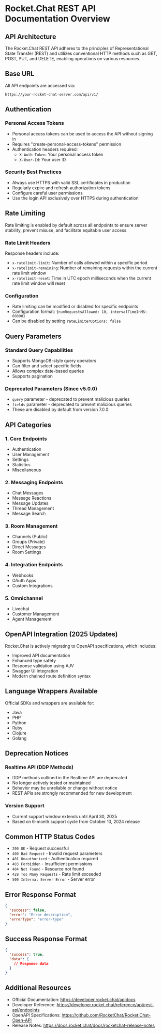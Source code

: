 # Rocket.Chat REST API Documentation Overview

## API Architecture

The Rocket.Chat REST API adheres to the principles of Representational State Transfer (REST) and utilizes conventional HTTP methods such as GET, POST, PUT, and DELETE, enabling operations on various resources.

## Base URL

All API endpoints are accessed via:
```
https://your-rocket-chat-server.com/api/v1/
```

## Authentication

### Personal Access Tokens
- Personal access tokens can be used to access the API without signing in
- Requires "create-personal-access-tokens" permission
- Authentication headers required:
  - `X-Auth-Token`: Your personal access token
  - `X-User-Id`: Your user ID

### Security Best Practices
- Always use HTTPS with valid SSL certificates in production
- Regularly expire and refresh authorization tokens
- Configure careful user permissions
- Use the login API exclusively over HTTPS during authentication

## Rate Limiting

Rate limiting is enabled by default across all endpoints to ensure server stability, prevent misuse, and facilitate equitable user access.

### Rate Limit Headers
Response headers include:
- `x-ratelimit-limit`: Number of calls allowed within a specific period
- `x-ratelimit-remaining`: Number of remaining requests within the current rate limit window
- `x-ratelimit-reset`: Time in UTC epoch milliseconds when the current rate limit window will reset

### Configuration
- Rate limiting can be modified or disabled for specific endpoints
- Configuration format: `{numRequestsAllowed: 10, intervalTimeInMS: 60000}`
- Can be disabled by setting `rateLimiterOptions: false`

## Query Parameters

### Standard Query Capabilities
- Supports MongoDB-style query operators
- Can filter and select specific fields
- Allows complex date-based queries
- Supports pagination

### Deprecated Parameters (Since v5.0.0)
- `query` parameter - deprecated to prevent malicious queries
- `fields` parameter - deprecated to prevent malicious queries
- These are disabled by default from version 7.0.0

## API Categories

### 1. Core Endpoints
- Authentication
- User Management
- Settings
- Statistics
- Miscellaneous

### 2. Messaging Endpoints
- Chat Messages
- Message Reactions
- Message Updates
- Thread Management
- Message Search

### 3. Room Management
- Channels (Public)
- Groups (Private)
- Direct Messages
- Room Settings

### 4. Integration Endpoints
- Webhooks
- OAuth Apps
- Custom Integrations

### 5. Omnichannel
- Livechat
- Customer Management
- Agent Management

## OpenAPI Integration (2025 Updates)

Rocket.Chat is actively migrating to OpenAPI specifications, which includes:
- Improved API documentation
- Enhanced type safety
- Response validation using AJV
- Swagger UI integration
- Modern chained route definition syntax

## Language Wrappers Available

Official SDKs and wrappers are available for:
- Java
- PHP
- Python
- Ruby
- Clojure
- Golang

## Deprecation Notices

### Realtime API (DDP Methods)
- DDP methods outlined in the Realtime API are deprecated
- No longer actively tested or maintained
- Behavior may be unreliable or change without notice
- REST APIs are strongly recommended for new development

### Version Support
- Current support window extends until April 30, 2025
- Based on 6-month support cycle from October 10, 2024 release

## Common HTTP Status Codes

- `200 OK` - Request successful
- `400 Bad Request` - Invalid request parameters
- `401 Unauthorized` - Authentication required
- `403 Forbidden` - Insufficient permissions
- `404 Not Found` - Resource not found
- `429 Too Many Requests` - Rate limit exceeded
- `500 Internal Server Error` - Server error

## Error Response Format

```json
{
  "success": false,
  "error": "Error description",
  "errorType": "error-type"
}
```

## Success Response Format

```json
{
  "success": true,
  "data": {
    // Response data
  }
}
```

## Additional Resources

- Official Documentation: https://developer.rocket.chat/apidocs
- Developer Reference: https://developer.rocket.chat/reference/api/rest-api/endpoints
- OpenAPI Specifications: https://github.com/RocketChat/Rocket.Chat-Open-API
- Release Notes: https://docs.rocket.chat/docs/rocketchat-release-notes